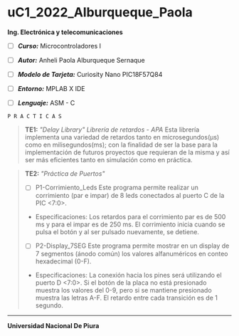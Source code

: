 # uC1_2022_Alburqueque_Paola
**Ing. Electrónica y telecomunicaciones**

 - [ ] ***Curso:*** Microcontroladores I

 - [ ] ***Autor:*** Anheli Paola Alburqueque Sernaque

 - [ ] ***Modelo de Tarjeta:*** Curiosity Nano PIC18F57Q84
 - [ ] ***Entorno:*** MPLAB X IDE
 - [ ] ***Lenguaje:*** ASM - C 

    

`P R A C T I C A S`



> **TE1:**
*"Delay Library"*
*Librería de retardos - APA*
Esta librería implementa una variedad de retardos tanto en microsegundos(μs) como en milisegundos(ms); con la finalidad de ser la base para la implementación de futuros proyectos que requieran de la misma y así ser más eficientes tanto en simulación como en práctica.

> **TE2:**
*"Práctica de Puertos"* 
>  - [ ] P1-Corrimiento_Leds
 Este programa permite realizar un corrimiento (par e impar) de  8 leds conectados al puerto C de la PIC <7:0>. 
  > - Especificaciones:
Los retardos para el corrimiento par es de 500 ms y para el impar es de 250 ms. 
El corrimiento inicia cuando se pulsa el botón y al ser pulsado nuevamente, se detiene.
 > - [ ] P2-Display_7SEG 
Este programa permite mostrar en un display de 7 segmentos (ánodo común) los valores alfanuméricos en conteo hexadecimal (0-F).
> - Especificaciones:
La conexión hacia los pines será utilizando el puerto D <7:0>.
Si el botón de la placa no está presionado muestra los valores del 0-9, pero si se mantiene presionado muestra las letras A-F.
El retardo entre cada transición es de 1 segundo.
--------------------------------------------------------------
**Universidad Nacional De Piura**
